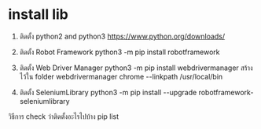 # install lib 

1. ติดตั้ง python2 and python3
https://www.python.org/downloads/

2. ติดตั้ง Robot Framework
python3 -m pip install robotframework

3. ติดตั้ง Web Driver Manager
python3 -m pip install webdrivermanager
สร้างไว้ใน folder webdrivermanager chrome --linkpath /usr/local/bin

4. ติดตั้ง SeleniumLibrary 
python3 -m pip install --upgrade robotframework-seleniumlibrary 

วิธีการ check ว่าติดตั้งอะไรไปบ้าง
pip list
